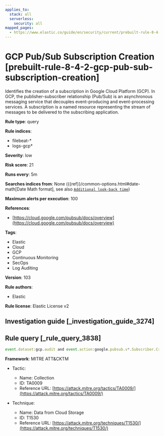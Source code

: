 ```yaml
---
applies_to:
  stack: all
  serverless:
    security: all
mapped_pages:
  - https://www.elastic.co/guide/en/security/current/prebuilt-rule-8-4-2-gcp-pub-sub-subscription-creation.html
---
```


# GCP Pub/Sub Subscription Creation [prebuilt-rule-8-4-2-gcp-pub-sub-subscription-creation]

Identifies the creation of a subscription in Google Cloud Platform (GCP). In GCP, the publisher-subscriber relationship (Pub/Sub) is an asynchronous messaging service that decouples event-producing and event-processing services. A subscription is a named resource representing the stream of messages to be delivered to the subscribing application.

**Rule type**: query

**Rule indices**:

* filebeat-*
* logs-gcp*

**Severity**: low

**Risk score**: 21

**Runs every**: 5m

**Searches indices from**: None ({{ref}}/common-options.html#date-math[Date Math format], see also [`Additional look-back time`](docs-content://solutions/security/detect-and-alert/create-detection-rule.md#rule-schedule))

**Maximum alerts per execution**: 100

**References**:

* [https://cloud.google.com/pubsub/docs/overview](https://cloud.google.com/pubsub/docs/overview)

**Tags**:

* Elastic
* Cloud
* GCP
* Continuous Monitoring
* SecOps
* Log Auditing

**Version**: 103

**Rule authors**:

* Elastic

**Rule license**: Elastic License v2

## Investigation guide [_investigation_guide_3274]



## Rule query [_rule_query_3838]

```js
event.dataset:gcp.audit and event.action:google.pubsub.v*.Subscriber.CreateSubscription and event.outcome:success
```

**Framework**: MITRE ATT&CKTM

* Tactic:

    * Name: Collection
    * ID: TA0009
    * Reference URL: [https://attack.mitre.org/tactics/TA0009/](https://attack.mitre.org/tactics/TA0009/)

* Technique:

    * Name: Data from Cloud Storage
    * ID: T1530
    * Reference URL: [https://attack.mitre.org/techniques/T1530/](https://attack.mitre.org/techniques/T1530/)



